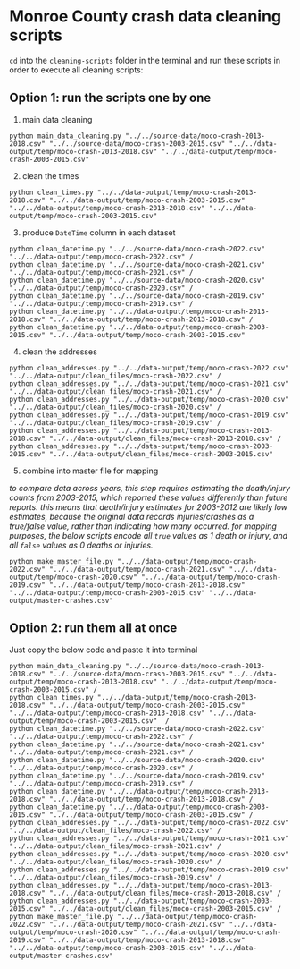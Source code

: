 # Monroe County crash data cleaning scripts

`cd` into the `cleaning-scripts` folder in the terminal and run these scripts in order to execute all cleaning scripts:

## Option 1: run the scripts one by one

1. main data cleaning
```curl
python main_data_cleaning.py "../../source-data/moco-crash-2013-2018.csv" "../../source-data/moco-crash-2003-2015.csv" "../../data-output/temp/moco-crash-2013-2018.csv" "../../data-output/temp/moco-crash-2003-2015.csv"
```
2. clean the times
```curl
python clean_times.py "../../data-output/temp/moco-crash-2013-2018.csv" "../../data-output/temp/moco-crash-2003-2015.csv" "../../data-output/temp/moco-crash-2013-2018.csv" "../../data-output/temp/moco-crash-2003-2015.csv"  
```
3. produce `DateTime` column in each dataset
```curl
python clean_datetime.py "../../source-data/moco-crash-2022.csv" "../../data-output/temp/moco-crash-2022.csv" /
python clean_datetime.py "../../source-data/moco-crash-2021.csv" "../../data-output/temp/moco-crash-2021.csv" /
python clean_datetime.py "../../source-data/moco-crash-2020.csv" "../../data-output/temp/moco-crash-2020.csv" /
python clean_datetime.py "../../source-data/moco-crash-2019.csv" "../../data-output/temp/moco-crash-2019.csv" / 
python clean_datetime.py "../../data-output/temp/moco-crash-2013-2018.csv" "../../data-output/temp/moco-crash-2013-2018.csv" / 
python clean_datetime.py "../../data-output/temp/moco-crash-2003-2015.csv" "../../data-output/temp/moco-crash-2003-2015.csv"
```
4. clean the addresses
```curl
python clean_addresses.py "../../data-output/temp/moco-crash-2022.csv" "../../data-output/clean_files/moco-crash-2022.csv" /
python clean_addresses.py "../../data-output/temp/moco-crash-2021.csv" "../../data-output/clean_files/moco-crash-2021.csv" /
python clean_addresses.py "../../data-output/temp/moco-crash-2020.csv" "../../data-output/clean_files/moco-crash-2020.csv" /
python clean_addresses.py "../../data-output/temp/moco-crash-2019.csv" "../../data-output/clean_files/moco-crash-2019.csv" /
python clean_addresses.py "../../data-output/temp/moco-crash-2013-2018.csv" "../../data-output/clean_files/moco-crash-2013-2018.csv" /
python clean_addresses.py "../../data-output/temp/moco-crash-2003-2015.csv" "../../data-output/clean_files/moco-crash-2003-2015.csv" 
```
5. combine into master file for mapping 

*to compare data across years, this step requires estimating the death/injury counts from 2003-2015, which reported these values differently than future reports. this means that death/injury estimates for 2003-2012 are likely low estimates, because the original data records injuries/crashes as a true/false value, rather than indicating how many occurred. for mapping purposes, the below scripts encode all `true` values as 1 death or injury, and all `false` values as 0 deaths or injuries.*
```curl
python make_master_file.py "../../data-output/temp/moco-crash-2022.csv" "../../data-output/temp/moco-crash-2021.csv" "../../data-output/temp/moco-crash-2020.csv" "../../data-output/temp/moco-crash-2019.csv" "../../data-output/temp/moco-crash-2013-2018.csv" "../../data-output/temp/moco-crash-2003-2015.csv" "../../data-output/master-crashes.csv"
```

## Option 2: run them all at once
Just copy the below code and paste it into terminal
```curl
python main_data_cleaning.py "../../source-data/moco-crash-2013-2018.csv" "../../source-data/moco-crash-2003-2015.csv" "../../data-output/temp/moco-crash-2013-2018.csv" "../../data-output/temp/moco-crash-2003-2015.csv" /
python clean_times.py "../../data-output/temp/moco-crash-2013-2018.csv" "../../data-output/temp/moco-crash-2003-2015.csv" "../../data-output/temp/moco-crash-2013-2018.csv" "../../data-output/temp/moco-crash-2003-2015.csv"  /
python clean_datetime.py "../../source-data/moco-crash-2022.csv" "../../data-output/temp/moco-crash-2022.csv" /
python clean_datetime.py "../../source-data/moco-crash-2021.csv" "../../data-output/temp/moco-crash-2021.csv" /
python clean_datetime.py "../../source-data/moco-crash-2020.csv" "../../data-output/temp/moco-crash-2020.csv" /
python clean_datetime.py "../../source-data/moco-crash-2019.csv" "../../data-output/temp/moco-crash-2019.csv" / 
python clean_datetime.py "../../data-output/temp/moco-crash-2013-2018.csv" "../../data-output/temp/moco-crash-2013-2018.csv" / 
python clean_datetime.py "../../data-output/temp/moco-crash-2003-2015.csv" "../../data-output/temp/moco-crash-2003-2015.csv" /
python clean_addresses.py "../../data-output/temp/moco-crash-2022.csv" "../../data-output/clean_files/moco-crash-2022.csv" /
python clean_addresses.py "../../data-output/temp/moco-crash-2021.csv" "../../data-output/clean_files/moco-crash-2021.csv" /
python clean_addresses.py "../../data-output/temp/moco-crash-2020.csv" "../../data-output/clean_files/moco-crash-2020.csv" /
python clean_addresses.py "../../data-output/temp/moco-crash-2019.csv" "../../data-output/clean_files/moco-crash-2019.csv" /
python clean_addresses.py "../../data-output/temp/moco-crash-2013-2018.csv" "../../data-output/clean_files/moco-crash-2013-2018.csv" /
python clean_addresses.py "../../data-output/temp/moco-crash-2003-2015.csv" "../../data-output/clean_files/moco-crash-2003-2015.csv" /
python make_master_file.py "../../data-output/temp/moco-crash-2022.csv" "../../data-output/temp/moco-crash-2021.csv" "../../data-output/temp/moco-crash-2020.csv" "../../data-output/temp/moco-crash-2019.csv" "../../data-output/temp/moco-crash-2013-2018.csv" "../../data-output/temp/moco-crash-2003-2015.csv" "../../data-output/master-crashes.csv" 
```
